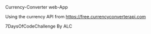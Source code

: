 Currency-Converter web-App

Using the currency API from https://free.currencyconverterapi.com

7DaysOfCodeChallenge By  ALC 



